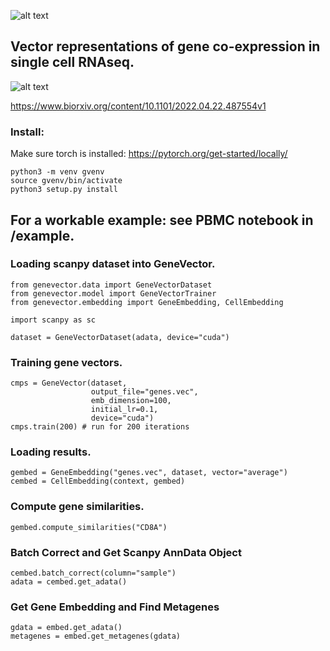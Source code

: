 ![alt text](https://github.com/nceglia/genevector/blob/main/logo.png?raw=true)
## Vector representations of gene co-expression in single cell RNAseq.

![alt text](https://github.com/nceglia/genevector/blob/main/framework.png?raw=true)

https://www.biorxiv.org/content/10.1101/2022.04.22.487554v1

### Install:
Make sure torch is installed: https://pytorch.org/get-started/locally/
```
python3 -m venv gvenv
source gvenv/bin/activate
python3 setup.py install
```

## For a workable example: see PBMC notebook in /example.

### Loading scanpy dataset into GeneVector.
```
from genevector.data import GeneVectorDataset
from genevector.model import GeneVectorTrainer
from genevector.embedding import GeneEmbedding, CellEmbedding

import scanpy as sc

dataset = GeneVectorDataset(adata, device="cuda")
```

### Training gene vectors.
```
cmps = GeneVector(dataset,
                  output_file="genes.vec",
                  emb_dimension=100,
                  initial_lr=0.1,
                  device="cuda")
cmps.train(200) # run for 200 iterations
```

### Loading results.
```
gembed = GeneEmbedding("genes.vec", dataset, vector="average")
cembed = CellEmbedding(context, gembed)
```

### Compute gene similarities.
```
gembed.compute_similarities("CD8A")
```

### Batch Correct and Get Scanpy AnnData Object
```
cembed.batch_correct(column="sample")
adata = cembed.get_adata()
```

### Get Gene Embedding and Find Metagenes
```
gdata = embed.get_adata()
metagenes = embed.get_metagenes(gdata)
```






